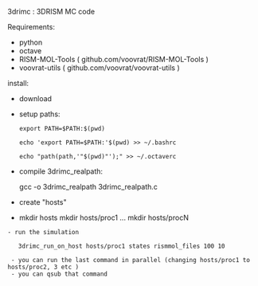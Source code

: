 3drimc : 3DRISM MC code

Requirements:
  - python
  - octave
  - RISM-MOL-Tools ( github.com/voovrat/RISM-MOL-Tools )
  - voovrat-utils ( github.com/voovrat/voovrat-utils ) 

install:

   - download
   - setup paths:
     
         export PATH=$PATH:$(pwd)

         echo 'export PATH=$PATH:'$(pwd) >> ~/.bashrc
         
         echo "path(path,'"$(pwd)"');" >> ~/.octaverc


   - compile 3drimc_realpath: 
          
        gcc -o 3drimc_realpath 3drimc_realpath.c

   - create "hosts"
   - 
        mkdir hosts
        mkdir hosts/proc1
        ...
        mkdir hosts/procN

    - run the simulation

       3drimc_run_on_host hosts/proc1 states rismmol_files 100 10

     - you can run the last command in parallel (changing hosts/proc1 to hosts/proc2, 3 etc )
     - you can qsub that command
       

    

